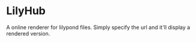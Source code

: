 # LilyHub

A online renderer for lilypond files.
Simply specify the url and it'll display a rendered version.
